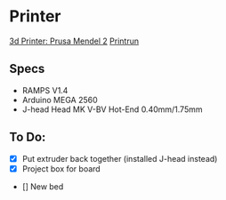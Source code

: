 Printer
=======

[3d Printer: Prusa Mendel 2](http://reprap.org/wiki/Prusa_Mendel_(iteration_2))
[Printrun](https://github.com/kliment/Printrun)


Specs
-----
- RAMPS V1.4
- Arduino MEGA 2560
- J-head Head MK V-BV Hot-End 0.40mm/1.75mm

To Do:
------

- [x] Put extruder back together (installed J-head instead)
- [x] Project box for board
- [] New bed